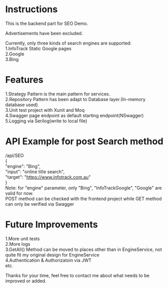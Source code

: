 # Instructions
This is the backend part for SEO Demo.

Advertisements have been excluded.

Currently, only three kinds of search engines are supported:\
1.InfoTrack Static Google pages\
2.Google\
3.Bing

# Features
1.Strategy Pattern is the main pattern for services.\
2.Repository Pattern has been adapt to Database layer.(In-memory database used)\
3.Unit test project with Xunit and Moq\
4.Swagger page endpoint as default starting endpoint(NSwagger)\
5.Logging via Serilog(write to local file)

# API Example for post Search method
/api/SEO\
{\
  "engine": "Bing",\
  "input": "online title search",\
  "target": "https://www.infotrack.com.au" \
}\
Note: for "engine" parameter, only "Bing", "InfoTrackGoogle", "Google" are valid for now.\
POST method can be checked with the frontend project while GET method can only be verified via Swagger

# Future Improvements
1.More unit tests\
2.More logs\
3.GetAll() Method can be moved to places other than in EngineService, not quite fit my original design for EngineService\
4.Authentication & Authorizatoin via JWT\
etc.

Thanks for your time, feel free to contact me about what needs to be improved or added.

